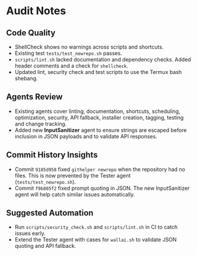 # Audit Notes

## Code Quality
- ShellCheck shows no warnings across scripts and shortcuts.
- Existing test `tests/test_newrepo.sh` passes.
- `scripts/lint.sh` lacked documentation and dependency checks. Added header comments and a check for `shellcheck`.
- Updated lint, security check and test scripts to use the Termux bash shebang.

## Agents Review
- Existing agents cover linting, documentation, shortcuts, scheduling, optimization, security, API fallback, installer creation, tagging, testing and change tracking.
- Added new **InputSanitizer** agent to ensure strings are escaped before inclusion in JSON payloads and to validate API responses.

## Commit History Insights
- Commit `9185d958` fixed `githelper newrepo` when the repository had no files. This is now prevented by the Tester agent (`tests/test_newrepo.sh`).
- Commit `f9b805f2` fixed prompt quoting in JSON. The new InputSanitizer agent will help catch similar issues automatically.

## Suggested Automation
- Run `scripts/security_check.sh` and `scripts/lint.sh` in CI to catch issues early.
- Extend the Tester agent with cases for `wallai.sh` to validate JSON quoting and API fallback.
